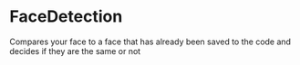 # FaceDetection
Compares your face to a face that has already been saved to the code and decides if they are the same or not
